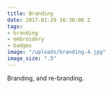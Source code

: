 ```yaml
---
title: Branding
date: 2017-01-29 16:30:00 Z
tags:
- branding
- embroidery
- badges
image: "/uploads/branding-4.jpg"
image_size: ".5"
---
```


Branding, and re-branding. 
